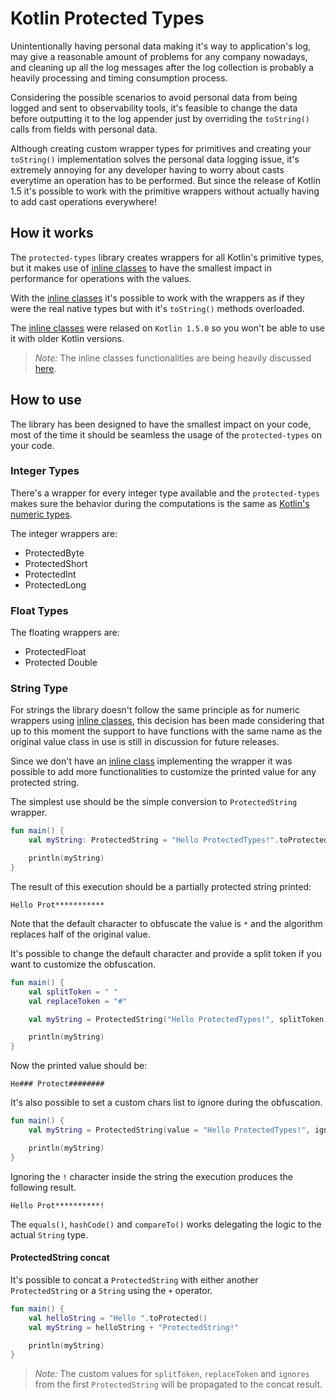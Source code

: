 # Kotlin Protected Types

Unintentionally having personal data making it's way to application's log,  may give a reasonable amount of problems for any company nowadays, and cleaning up all the log messages after the log collection is probably a heavily processing and timing consumption process.

Considering the possible scenarios to avoid personal data from being logged and sent to observability tools, it's feasible to change the data before outputting it to the log appender just by overriding the `toString()` calls from fields with personal data.

Although creating custom wrapper types for primitives and creating your `toString()` implementation solves the personal data logging issue, it's extremely annoying for any developer having to worry about casts everytime an operation has to be performed. But since the release of Kotlin 1.5 it's possible to work with the primitive wrappers without actually having to add cast operations everywhere!

## How it works

The `protected-types` library creates wrappers for all Kotlin's primitive types, but it makes use of [inline classes](https://kotlinlang.org/docs/inline-classes.html) to have the smallest impact in performance for operations with the values.

With the [inline classes](https://kotlinlang.org/docs/inline-classes.html) it's possible to work with the wrappers as if they were the real native types but with it's `toString()` methods overloaded.

The [inline classes](https://kotlinlang.org/docs/inline-classes.html) were relased on `Kotlin 1.5.0` so you won't be able to use it with older Kotlin versions. 

> *Note:* The inline classes functionalities are being heavily discussed [here](https://github.com/Kotlin/KEEP/issues/237).

## How to use

The library has been designed to have the smallest impact on your code, most of the time it should be seamless the usage of the `protected-types` on your code.

### Integer Types

There's a wrapper for every integer type available and the `protected-types` makes sure the behavior during the computations is the same as [Kotlin's numeric types](https://kotlinlang.org/docs/basic-types.html).

The integer wrappers are:

- ProtectedByte
- ProtectedShort
- ProtectedInt
- ProtectedLong

### Float Types

The floating wrappers are:

- ProtectedFloat
- Protected Double

### String Type

For strings the library doesn't follow the same principle as for numeric wrappers using [inline classes](https://kotlinlang.org/docs/inline-classes.html), this decision has been made considering that up to this moment the support to have functions with the same name as the original value class in use is still in discussion for future releases.

Since we don't have an [inline class](https://kotlinlang.org/docs/inline-classes.html) implementing the wrapper it was possible to add more functionalities to customize the printed value for any protected string.

The simplest use should be the simple conversion to `ProtectedString` wrapper.

```kotlin
fun main() {
    val myString: ProtectedString = "Hello ProtectedTypes!".toProtected()

    println(myString)
}
``` 

The result of this execution should be a partially protected string printed:

```text
Hello Prot***********
```

Note that the default character to obfuscate the value is `*` and the algorithm replaces half of the original value.

It's possible to change the default character and provide a split token if you want to customize the obfuscation.

```kotlin
fun main() {
    val splitToken = " "
    val replaceToken = "#"

    val myString = ProtectedString("Hello ProtectedTypes!", splitToken, replaceToken)

    println(myString)
}
``` 

Now the printed value should be:

```text
He### Protect########
```

It's also possible to set a custom chars list to ignore during the obfuscation.

```kotlin
fun main() {
    val myString = ProtectedString(value = "Hello ProtectedTypes!", ignores = setOf('!'))

    println(myString)
}
``` 

Ignoring the `!` character inside the string the execution produces the following result.

```text
Hello Prot**********!
```

The `equals()`, `hashCode()` and `compareTo()` works delegating the logic to the actual `String` type.

#### ProtectedString concat

It's possible to concat a `ProtectedString` with either another `ProtectedString` or a `String` using the `+` operator.

```kotlin
fun main() {
    val helloString = "Hello ".toProtected()
    val myString = helloString + "ProtectedString!"

    println(myString)
}
```

> *Note:* The custom values for `splitToken`, `replaceToken` and `ignores` from the first `ProtectedString` will be propagated to the concat result.
